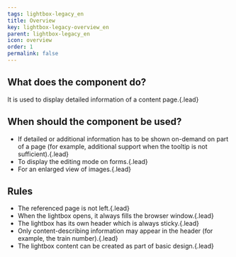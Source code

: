 ```yaml
---
tags: lightbox-legacy_en
title: Overview
key: lightbox-legacy-overview_en
parent: lightbox-legacy_en
icon: overview
order: 1
permalink: false  
---
```


## What does the component do?
It is used to display detailed information of a content page.{.lead}

## When should the component be used?
* If detailed or additional information has to be shown on-demand on part of a page (for example, additional support when the <sbb-link variant="inline" href="/{{page.lang}}/design-system/legacy/components/tooltip">tooltip</sbb-link> is not sufficient).{.lead}
* To display the editing mode on forms.{.lead}
* For an enlarged view of images.{.lead}

## Rules
* The referenced page is not left.{.lead}
* When the lightbox opens, it always fills the browser window.{.lead}
* The lightbox has its own header which is always sticky.{.lead}
* Only content-describing information may appear in the header (for example, the train number).{.lead}
* The lightbox content can be created as part of basic design.{.lead}